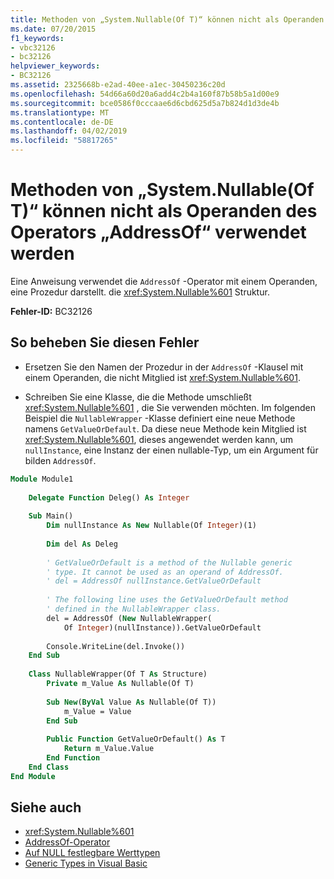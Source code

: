 ```yaml
---
title: Methoden von „System.Nullable(Of T)“ können nicht als Operanden des Operators „AddressOf“ verwendet werden
ms.date: 07/20/2015
f1_keywords:
- vbc32126
- bc32126
helpviewer_keywords:
- BC32126
ms.assetid: 2325668b-e2ad-40ee-a1ec-30450236c20d
ms.openlocfilehash: 54d66a60d20a6add4c2b4a160f87b58b5a1d00e9
ms.sourcegitcommit: bce0586f0cccaae6d6cbd625d5a7b824d1d3de4b
ms.translationtype: MT
ms.contentlocale: de-DE
ms.lasthandoff: 04/02/2019
ms.locfileid: "58817265"
---
```

# <a name="methods-of-systemnullableof-t-cannot-be-used-as-operands-of-the-addressof-operator"></a>Methoden von „System.Nullable(Of T)“ können nicht als Operanden des Operators „AddressOf“ verwendet werden
Eine Anweisung verwendet die `AddressOf` -Operator mit einem Operanden, eine Prozedur darstellt. die <xref:System.Nullable%601> Struktur.  
  
 **Fehler-ID:** BC32126  
  
## <a name="to-correct-this-error"></a>So beheben Sie diesen Fehler  
  
-   Ersetzen Sie den Namen der Prozedur in der `AddressOf` -Klausel mit einem Operanden, die nicht Mitglied ist <xref:System.Nullable%601>.  
  
-   Schreiben Sie eine Klasse, die die Methode umschließt <xref:System.Nullable%601> , die Sie verwenden möchten. Im folgenden Beispiel die `NullableWrapper` -Klasse definiert eine neue Methode namens `GetValueOrDefault`. Da diese neue Methode kein Mitglied ist <xref:System.Nullable%601>, dieses angewendet werden kann, um `nullInstance`, eine Instanz der einen nullable-Typ, um ein Argument für bilden `AddressOf`.  
  
```vb  
Module Module1  
  
    Delegate Function Deleg() As Integer  
  
    Sub Main()  
        Dim nullInstance As New Nullable(Of Integer)(1)  
  
        Dim del As Deleg  
  
        ' GetValueOrDefault is a method of the Nullable generic  
        ' type. It cannot be used as an operand of AddressOf.  
        ' del = AddressOf nullInstance.GetValueOrDefault  
  
        ' The following line uses the GetValueOrDefault method  
        ' defined in the NullableWrapper class.  
        del = AddressOf (New NullableWrapper(  
            Of Integer)(nullInstance)).GetValueOrDefault  
  
        Console.WriteLine(del.Invoke())  
    End Sub  
  
    Class NullableWrapper(Of T As Structure)  
        Private m_Value As Nullable(Of T)  
  
        Sub New(ByVal Value As Nullable(Of T))  
            m_Value = Value  
        End Sub  
  
        Public Function GetValueOrDefault() As T  
            Return m_Value.Value  
        End Function  
    End Class  
End Module  
```  
  
## <a name="see-also"></a>Siehe auch

- <xref:System.Nullable%601>
- [AddressOf-Operator](../../../visual-basic/language-reference/operators/addressof-operator.md)
- [Auf NULL festlegbare Werttypen](../../../visual-basic/programming-guide/language-features/data-types/nullable-value-types.md)
- [Generic Types in Visual Basic](../../../visual-basic/programming-guide/language-features/data-types/generic-types.md)
